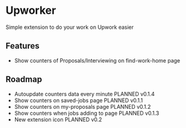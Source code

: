 # Upworker
Simple extension to do your work on Upwork easier

## Features
* Show counters of Proposals/Interviewing on find-work-home page

## Roadmap

* Autoupdate counters data every minute PLANNED v0.1.4
* Show counters on saved-jobs page PLANNED v0.1.1
* Show counters on my-proposals page PLANNED v0.1.2
* Show counters when jobs adding to page PLANNED v0.1.3
* New extension icon PLANNED v0.2
